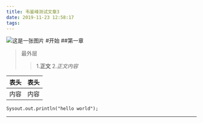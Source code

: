 ```yaml
---
title: 韦鉴峰测试文章3
date: 2019-11-23 12:58:17
tags:
---
```

![这是一张图片](https://1716416169.github.io/demo.png)
#开始
##第一章
>最外层
>>1.**正文**
>>2.*正文内容*

|表头|表头|
|----|----|
|内容|内容|

	Sysout.out.println("hello world");

---
